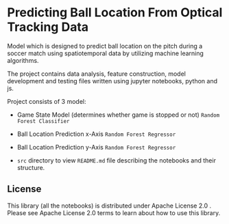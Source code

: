 # Predicting Ball Location From Optical Tracking Data

Model which is designed to predict ball location on the pitch during a soccer match using spatiotemporal data by utilizing machine learning algorithms.

The project contains data analysis, feature construction, model development and testing files written using jupyter notebooks, python and js.

Project consists of 3 model:
* Game State Model (determines whether game is stopped or not) `Random Forest Classifier`
* Ball Location Prediction x-Axis `Random Forest Regressor`
* Ball Location Prediction y-Axis `Random Forest Regressor`

* `src` directory to view `README.md` file describing the notebooks and their structure.

## License
This library (all the notebooks) is distributed under Apache License 2.0 . Please see Apache License 2.0 terms to learn about how to use this library.
